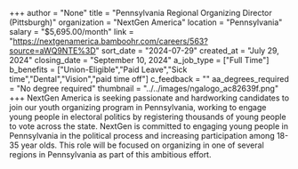 +++
author = "None"
title = "Pennsylvania Regional Organizing Director (Pittsburgh)"
organization = "NextGen America"
location = "Pennsylvania"
salary = "$5,695.00/month"
link = "https://nextgenamerica.bamboohr.com/careers/563?source=aWQ9NTE%3D"
sort_date = "2024-07-29"
created_at = "July 29, 2024"
closing_date = "September 10, 2024"
a_job_type = ["Full Time"]
b_benefits = ["Union-Eligible","Paid Leave","Sick time","Dental","Vision","paid time off"]
c_feedback = ""
aa_degrees_required = "No degree required"
thumbnail = "../../images/ngalogo_ac82639f.png"
+++
NextGen America is seeking passionate and hardworking candidates to join our youth organizing program in Pennsylvania, working to engage young people in electoral politics by registering thousands of young people to vote across the state. NextGen is committed to engaging young people in Pennsylvania in the political process and increasing participation among 18-35 year olds. This role will be focused on organizing in one of several regions in Pennsylvania as part of this ambitious effort. 